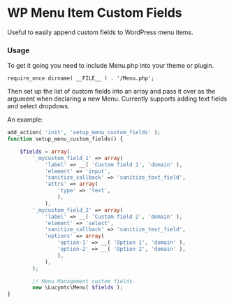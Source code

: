 # WP Menu Item Custom Fields

Useful to easily append custom fields to WordPress menu items.

### Usage

To get it going you need to include Menu.php into your theme or plugin.
```
require_once dirname( __FILE__ ) . '/Menu.php';
```
Then set up the list of custom fields into an array and pass it over as the argument when declaring a new Menu.
Currently supports adding text fields and select dropdows.

An example:

```php
add_action( 'init', 'setup_menu_custom_fields' );
function setup_menu_custom_fields() {

	$fields = array(
		'_mycustom_field_1' => array(
			'label' => __( 'Custom field 1', 'domain' ),
			'element' => 'input',
			'sanitize_callback' => 'sanitize_text_field',
			'attrs' => array(
				'type' => 'text',
				),
			),
		'_mycustom_field_2' => array(
			'label' => __( 'Custom field 2', 'domain' ),
			'element' => 'select',
			'sanitize_callback' => 'sanitize_text_field',
			'options' => array(
				'option-1' => __( 'Option 1', 'domain' ),
				'option-2' => __( 'Option 2', 'domain' ),
				),
			),
		);

		// Menu Management custom fields.
		new \Lucymtc\Menu( $fields );
}
```
